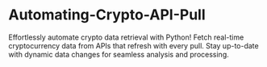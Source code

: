 # Automating-Crypto-API-Pull
Effortlessly automate crypto data retrieval with Python! Fetch real-time cryptocurrency data from APIs that refresh with every pull. Stay up-to-date with dynamic data changes for seamless analysis and processing.
